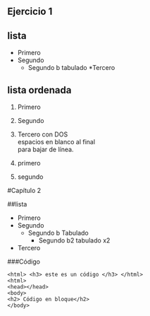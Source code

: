 ## Ejercicio 1  

## lista ##
* Primero
* Segundo
    * Segundo b tabulado
*Tercero

## lista ordenada ##

1.  Primero
2.  Segundo
3.  Tercero con DOS   
    espacios en blanco al final   
    para bajar de línea.


1.  primero
2.  segundo

#Capítulo 2

##lista

* Primero
* Segundo
    * Segundo b Tabulado
        * Segundo b2 tabulado x2
* Tercero

###Código
```
<html> <h3> este es un código </h3> </html>
<html>
<head></head>
<body>
<h2> Código en bloque</h2>
</body>
```